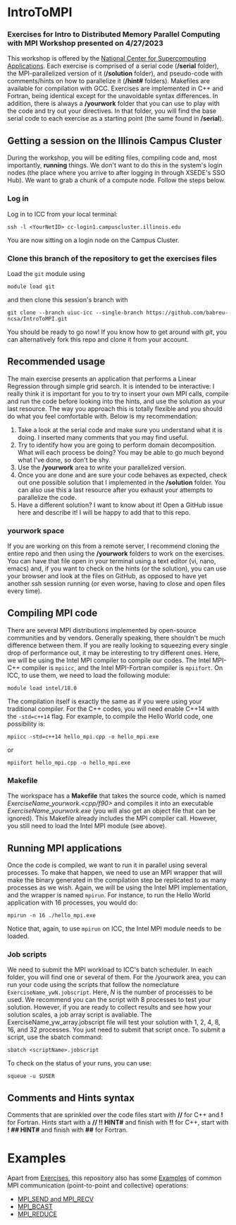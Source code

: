 # IntroToMPI

### Exercises for Intro to Distributed Memory Parallel Computing with MPI Workshop presented on 4/27/2023

This workshop is offered by the [National Center for Supercomputing Applications](https://www.ncsa.illinois.edu/).
Each exercise is comprised of a serial code (**/serial** folder), the MPI-parallelized version of it (**/solution** folder), and pseudo-code with comments/hints on how to parallelize it (**/hint#** folders). Makefiles are available for compilation with GCC. Exercises are implemented in C++ and Fortran, being identical except for the unavoidable syntax differences. In addition, there is always a **/yourwork** folder that you can use to play with the code and try out your directives. In that folder, you will find the base serial code to each exercise as a starting point (the same found in **/serial**).

## Getting a session on the Illinois Campus Cluster
During the workshop, you will be editing files, compiling code and, most importantly, **running** things. We don't want to do this in the system's login nodes (the place where you arrive to after logging in through XSEDE's SSO Hub). We want to grab a chunk of a compute node. Follow the steps below.

### Log in
Log in to ICC from your local terminal:
```
ssh -l <YourNetID> cc-login1.campuscluster.illinois.edu
```
  
You are now sitting on a login node on the Campus Cluster. 


### Clone this branch of the repository to get the exercises files
Load the `git` module using
```
module load git
```
and then clone this session's branch with

```
git clone --branch uiuc-icc --single-branch https://github.com/babreu-ncsa/IntroToMPI.git
```

You should be ready to go now! If you know how to get around with *git*, you can alternatively fork this repo and clone it from your account.


## Recommended usage
The main exercise presents an application that performs a Linear Regression through simple grid search. It is intended to be interactive: I really think it is important for you to try to insert your own MPI calls, compile and run the code before looking into the hints, and use the solution as your last resource. The way you approach this is totally flexible and you should do what you feel comfortable with. Below is my recommendation:

1. Take a look at the serial code and make sure you understand what it is doing. I inserted many comments that you may find useful.
2. Try to identify how you are going to perform domain decomposition. What will each process be doing? You may be able to go much beyond what I've done, so don't be shy.
3. Use the **/yourwork** area to write your parallelized version. 
4. Once you are done and are sure your code behaves as expected, check out one possible solution that I implemented in the **/solution** folder. You can also use this a last resource after you exhaust your attempts to parallelize the code.
5. Have a different solution? I want to know about it! Open a GitHub issue here and describe it! I will be happy to add that to this repo.

### yourwork space
If you are working on this from a remote server, I recommend cloning the entire repo and then using the **/yourwork** folders to work on the exercises. You can have that file open in your terminal using a text editor (vi, nano, emacs) and, if you want to check on the hints (or the solution), you can use your browser and look at the files on GitHub, as opposed to have yet another ssh session running (or even worse, having to close and open files every time).

## Compiling MPI code
There are several MPI distributions implemented by open-source communities and by vendors. Generally speaking, there shouldn't be much difference between them. If you are really looking to squeezing every single drop of performance out, it may be interesting to try different ones. Here, we will be using the Intel MPI compiler to compile our codes. The Intel MPI-C++ compiler is `mpiicc`, and the Intel MPI-Fortran compiler is `mpiifort`. On ICC, to use them, we need to load the following module:

```
module load intel/18.0
```

The compilation itself is exactly the same as if you were using your traditional compiler. For the C++ codes, you will need enable C++14 with the `-std=c++14` flag. For example, to compile the Hello World code, one possibility is:

```
mpiicc -std=c++14 hello_mpi.cpp -o hello_mpi.exe
```
or
```
mpiifort hello_mpi.cpp -o hello_mpi.exe
```

### Makefile
The workspace has a **Makefile** that takes the source code, which is named *ExerciseName_yourwork.<cpp/f90>* and compiles it into an executable *ExerciseName_yourwork.exe* (you will also get an object file that can be ignored). This Makefile already includes the MPI compiler call. However, you still need to load the Intel MPI module (see above).


## Running MPI applications
Once the code is compiled, we want to run it in parallel using several processes. To make that happen, we need to use an MPI wrapper that will make the binary generated in the compilation step be replicated to as many processes as we wish. Again, we will be using the Intel MPI implementation, and the wrapper is named `mpirun`. For instance, to run the Hello World application with 16 processes, you would do:

```
mpirun -n 16 ./hello_mpi.exe
```

Notice that, again, to use `mpirun` on ICC, the Intel MPI module needs to be loaded.

### Job scripts
We need to submit the MPI workload to ICC's batch scheduler. In each folder, you will find one or several of them. For the /yourwork area, you can run your code using the scripts that follow the nomeclature `ExerciseName_ywN.jobscript`. Here, $N$ is the number of processes to be used. We recommend you can the script with 8 processes to test your solution. However, if you are ready to collect results and see how your solution scales, a job array script is avaliable. The ExerciseName_yw_array.jobscript file will test your solution with 1, 2, 4, 8, 16, and 32 processes. You just need to submit that script once. To submit a script, use the sbatch command:

```
sbatch <scriptName>.jobscript
```

To check on the status of your runs, you can use:
```
squeue -u $USER
```


## Comments and Hints syntax
Comments that are sprinkled over the code files start with **//** for C++ and **!** for Fortran. Hints start with a **// !! HINT#** and finish with **!!** for C++, start with **! ## HINT#** and finish with **##** for Fortran. 

# Examples
Apart from [Exercises](./Exercises), this repository also has some [Examples](./Examples) of common MPI communication (point-to-point and collective) operations:
- [MPI_SEND and MPI_RECV](./Examples/SendRecv)
- [MPI_BCAST](./Examples/Bcast)
- [MPI_REDUCE](./Examples/Reduce)
